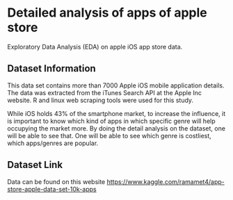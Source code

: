 # Detailed analysis of apps of apple store

Exploratory Data Analysis (EDA) on apple iOS app store data.

## Dataset Information

This data set contains more than 7000 Apple iOS mobile application details. The data was extracted from the iTunes Search API at the Apple Inc website. R and linux web scraping tools were used for this study.

While iOS holds 43% of the smartphone market, to increase the influence, it is important to know which kind of apps in which specific genre will help occupying the market more. By doing the detail analysis on the dataset, one will be able to see that. One will be able to see which genre is costliest, which apps/genres are popular.

## Dataset Link
Data can be found on this website https://www.kaggle.com/ramamet4/app-store-apple-data-set-10k-apps
